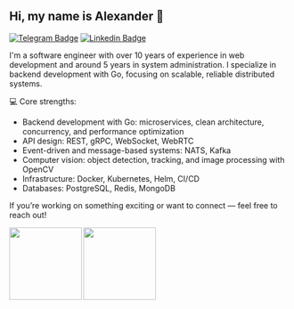 ## Hi, my name is Alexander 👋 


[![Telegram Badge](https://img.shields.io/badge/Telegram-2CA5E0?style=flat-square&logo=telegram&logoColor=white)](https://t.me/bopoh24)
[![Linkedin Badge](https://img.shields.io/badge/-LinkedIn-blue?style=flat-square&logo=Linkedin&logoColor=white&link=https://www.linkedin.com/in/bopoh24/)](https://www.linkedin.com/in/bopoh24/)


I'm a software engineer with over 10 years of experience in web development and around 5 years in system administration. I specialize in backend development with Go, focusing on scalable, reliable distributed systems.

💻 Core strengths:
- Backend development with Go: microservices, clean architecture, concurrency, and performance optimization
- API design: REST, gRPC, WebSocket, WebRTC
- Event-driven and message-based systems: NATS, Kafka
- Computer vision: object detection, tracking, and image processing with OpenCV
- Infrastructure: Docker, Kubernetes, Helm, CI/CD
- Databases: PostgreSQL, Redis, MongoDB


If you’re working on something exciting or want to connect — feel free to reach out!




<a href="https://github-readme-stats.vercel.app/api/top-langs/?username=bopoh24&layout=compact">
  <img align="left" height="130" src="https://github-readme-stats.vercel.app/api?username=bopoh24&hide=contribs&theme=nord&show_icons=true" />
  <img align="left" height="130" src="https://github-readme-stats.vercel.app/api/top-langs/?username=bopoh24&layout=compact&theme=nord" />
</a>
</div>



